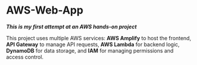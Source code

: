 # AWS-Web-App

***This is my first attempt at an AWS hands-on project***

This project uses multiple AWS services: **AWS Amplify** to host the frontend, **API Gateway** to manage API requests, **AWS Lambda** for backend logic, **DynamoDB** for data storage, and **IAM** for managing permissions and access control.
